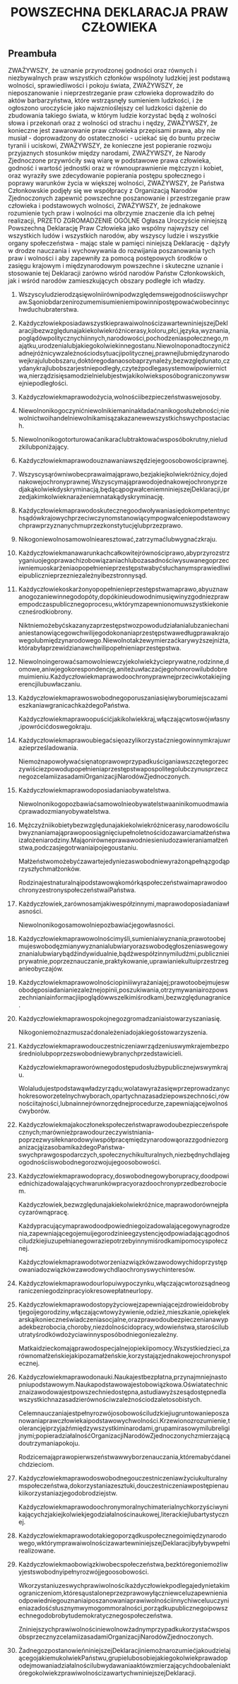 <h1 align='center'>POWSZECHNA DEKLARACJA PRAW CZŁOWIEKA</h1>
<h2>Preambuła</h2>
<p>ZWAŻYWSZY, że uznanie przyrodzonej godności oraz równych i niezbywalnych praw wszystkich członków wspólnoty ludzkiej jest podstawą wolności, sprawiedliwości i pokoju świata,
ZWAŻYWSZY, że nieposzanowanie i nieprzestrzeganie praw człowieka doprowadziło do aktów barbarzyństwa, które wstrząsnęły sumieniem ludzkości, i że ogłoszono uroczyście jako najwznioślejszy cel ludzkości dążenie do zbudowania takiego świata, w którym ludzie korzystać będą z wolności słowa i przekonań oraz z wolności od strachu i nędzy,
ZWAŻYWSZY, że konieczne jest zawarowanie praw człowieka przepisami prawa, aby nie musiał - doprowadzony do ostateczności - uciekać się do buntu przeciw tyranii i uciskowi,
ZWAŻYWSZY, że konieczne jest popieranie rozwoju przyjaznych stosunków między narodami,
ZWAŻYWSZY, że Narody Zjednoczone przywróciły swą wiarę w podstawowe prawa człowieka, godność i wartość jednostki oraz w równouprawnienie mężczyzn i kobiet, oraz wyraziły swe zdecydowanie popierania postępu społecznego i poprawy warunków życia w większej wolności,
ZWAŻYWSZY, że Państwa Członkowskie podjęły się we współpracy z Organizacją Narodów Zjednoczonych zapewnić powszechne poszanowanie i przestrzeganie praw człowieka i podstawowych wolności,
ZWAŻYWSZY, że jednakowe rozumienie tych praw i wolności ma olbrzymie znaczenie dla ich pełnej realizacji,
PRZETO ZGROMADZENIE OGÓLNE
Ogłasza Uroczyście niniejszą Powszechną Deklarację Praw Człowieka jako wspólny najwyższy cel wszystkich ludów i wszystkich narodów, aby wszyscy ludzie i wszystkie organy społeczeństwa - mając stale w pamięci niniejszą Deklarację - dążyły w drodze nauczania i wychowywania do rozwijania poszanowania tych praw i wolności i aby zapewniły za pomocą postępowych środków o zasięgu krajowym i międzynarodowym powszechne i skuteczne uznanie i stosowanie tej Deklaracji zarówno wśród narodów Państw Członkowskich, jak i wśród narodów zamieszkujących obszary podległe ich władzy.</p>
<ol>
  <li>
    <p>Wszyscyludzierodząsięwolniirównipodwzględemswejgodnościiswychpraw.Sąoniobdarzenirozumemisumieniemipowinnipostępowaćwobecinnychwduchubraterstwa.</p>
  </li>
  <li>
    <p>KażdyczłowiekposiadawszystkieprawaiwolnościzawartewniniejszejDeklaracjibezwzględunajakiekolwiekróżnicerasy,koloru,płci,języka,wyznania,poglądówpolitycznychiinnych,narodowości,pochodzeniaspołecznego,majątku,urodzenialubjakiegokolwiekinnegostanu.Niewolnoponadtoczynićżadnejróżnicywzależnościodsytuacjipolitycznej,prawnejlubmiędzynarodowejkrajulubobszaru,doktóregodanaosobaprzynależy,bezwzględunato,czydanykrajlubobszarjestniepodległy,czyteżpodlegasystemowipowiernictwa,nierządzisięsamodzielnielubjestwjakikolwieksposóbograniczonywswejniepodległości.</p>
  </li>
  <li>
    <p>Każdyczłowiekmaprawodożycia,wolnościibezpieczeństwaswejosoby.</p>
  </li>
  <li>
    <p>Niewolnonikogoczynićniewolnikiemaninakładaćnanikogosłużebności;niewolnictwoihandelniewolnikamisązakazanewewszystkichswychpostaciach.</p>
  </li>
  <li>
    <p>Niewolnonikogotorturowaćanikaraćlubtraktowaćwsposóbokrutny,nieludzkilubponiżający.</p>
  </li>
  <li>
    <p>Każdyczłowiekmaprawodouznawaniawszędziejegoosobowościprawnej.</p>
  </li>
  <li>
    <p>Wszyscysąrówniwobecprawaimająprawo,bezjakiejkolwiekróżnicy,dojednakowejochronyprawnej.Wszyscymająprawodojednakowejochronyprzedjakąkolwiekdyskryminacją,będącąpogwałceniemniniejszejDeklaracji,iprzedjakimkolwieknarażeniemnatakądyskryminację.</p>
  </li>
  <li>
    <p>Każdyczłowiekmaprawodoskutecznegoodwoływaniasiędokompetentnychsądówkrajowychprzeciwczynomstanowiącympogwałceniepodstawowychprawprzyznanychmuprzezkonstytucjęlubprzezprawo.</p>
  </li>
  <li>
    <p>Nikogoniewolnosamowolniearesztować,zatrzymaćlubwygnaćzkraju.</p>
  </li>
  <li>
    <p>Każdyczłowiekmanawarunkachcałkowitejrównościprawo,abyprzyrozstrzyganiuojegoprawachizobowiązaniachlubozasadnościwysuwanegoprzeciwniemuoskarżeniaopopełnienieprzestępstwabyćsłuchanymsprawiedliwieipublicznieprzezniezależnyibezstronnysąd.</p>
  </li>
  <li>
    <p>Każdyczłowiekoskarżonyopopełnienieprzestępstwamaprawo,abyuznawanogozaniewinnegodopóty,dopókinieudowodnimusięwinyzgodniezprawempodczaspublicznegoprocesu,wktórymzapewnionomuwszystkiekonieczneśrodkiobrony.</p>
    <p>Niktniemożebyćskazanyzaprzestępstwozpowodudziałanialubzaniechanianiestanowiącegowchwilijegodokonaniaprzestępstwawedługprawakrajowegolubmiędzynarodowego.Niewolnotakżewymierzaćkarywyższejniżta,którabyłaprzewidzianawchwilipopełnieniaprzestępstwa.</p>
  </li>
  <li>
    <p>Niewolnoingerowaćsamowolniewczyjekolwiekżycieprywatne,rodzinne,domowe,aniwjegokorespondencję,aniteżuwłaczaćjegohonorowilubdobremuimieniu.Każdyczłowiekmaprawodoochronyprawnejprzeciwkotakiejingerencjilubuwłaczaniu.</p>
  </li>
  <li>
    <p>KażdyczłowiekmaprawoswobodnegoporuszaniasięiwyborumiejscazamieszkaniawgranicachkażdegoPaństwa.</p>
    <p>Każdyczłowiekmaprawoopuścićjakikolwiekkraj,włączającwtoswójwłasny,ipowrócićdoswegokraju.</p>
  </li>
  <li>
    <p>Każdyczłowiekmaprawoubiegaćsięoazylikorzystaćzniegowinnymkrajuwrazieprześladowania.</p>
    <p>NiemożnapowoływaćsięnatoprawowprzypadkuściganiawszczętegorzeczywiściezpowodupopełnieniaprzestępstwapospolitegolubczynusprzecznegozcelamiizasadamiOrganizacjiNarodówZjednoczonych.</p>
  </li>
  <li>
    <p>Każdyczłowiekmaprawodoposiadaniaobywatelstwa.</p>
    <p>Niewolnonikogopozbawiaćsamowolnieobywatelstwaaninikomuodmawiaćprawadozmianyobywatelstwa.</p>
  </li>
  <li>
    <p>Mężczyźniikobietybezwzględunajakiekolwiekróżnicerasy,narodowościlubwyznaniamająprawopoosiągnięciupełnoletnościdozawarciamałżeństwaizałożeniarodziny.Mająonirówneprawawodniesieniudozawieraniamałżeństwa,podczasjegotrwaniaipojegoustaniu.</p>
    <p>Małżeństwomożebyćzawartejedyniezaswobodniewyrażonąpełnązgodąprzyszłychmałżonków.</p>
    <p>RodzinajestnaturalnąipodstawowąkomórkąspołeczeństwaimaprawodoochronyzestronyspołeczeństwaiPaństwa.</p>
  </li>
  <li>
    <p>Każdyczłowiek,zarównosamjakiwespółzinnymi,maprawodoposiadaniawłasności.</p>
    <p>Niewolnonikogosamowolniepozbawiaćjegowłasności.</p>
  </li>
  <li>
    <p>Każdyczłowiekmaprawowolnościmyśli,sumieniaiwyznania;prawotoobejmujeswobodęzmianywyznanialubwiaryorazswobodęgłoszeniaswegowyznanialubwiarybądźindywidualnie,bądźwespółzinnymiludźmi,publicznieiprywatnie,poprzeznauczanie,praktykowanie,uprawianiekultuiprzestrzeganieobyczajów.</p>
  </li>
  <li>
    <p>Każdyczłowiekmaprawowolnościopiniiiwyrażaniajej;prawotoobejmujeswobodęposiadanianiezależnejopinii,poszukiwania,otrzymywaniairozpowszechnianiainformacjiipoglądówwszelkimiśrodkami,bezwzględunagranice.</p>
  </li>
  <li>
    <p>Każdyczłowiekmaprawospokojnegozgromadzaniaistowarzyszaniasię.</p>
    <p>Nikogoniemożnazmuszaćdonależeniadojakiegośstowarzyszenia.</p>
  </li>
  <li>
    <p>Każdyczłowiekmaprawodouczestniczeniawrządzeniuswymkrajembezpośredniolubpoprzezswobodniewybranychprzedstawicieli.</p>
    <p>Każdyczłowiekmapraworównegodostępudosłużbypublicznejwswymkraju.</p>
    <p>Wolaludujestpodstawąwładzyrządu;wolatawyrażasięwprzeprowadzanychokresoworzetelnychwyborach,opartychnazasadziepowszechności,równościitajności,lubnainnejrównorzędnejprocedurze,zapewniającejwolnośćwyborów.</p>
  </li>
  <li>
    <p>Każdyczłowiekmajakoczłonekspołeczeństwaprawodoubezpieczeńspołecznych;marównieżprawodourzeczywistniania-poprzezwysiłeknarodowyiwspółpracęmiędzynarodowąorazzgodniezorganizacjąizasobamikażdegoPaństwa-swychprawgospodarczych,społecznychikulturalnych,niezbędnychdlajegogodnościiswobodnegorozwojujegoosobowości.</p>
  </li>
  <li>
    <p>Każdyczłowiekmaprawodopracy,doswobodnegowyborupracy,doodpowiednichizadowalającychwarunkówpracyorazdoochronyprzedbezrobociem.</p>
    <p>Każdyczłowiek,bezwzględunajakiekolwiekróżnice,maprawodorównejpłacyzarównąpracę.</p>
    <p>Każdypracującymaprawodoodpowiedniegoizadowalającegowynagrodzenia,zapewniającegojemuijegorodzinieegzystencjęodpowiadającągodnościludzkiejiuzupełnianegowraziepotrzebyinnymiśrodkamipomocyspołecznej.</p>
    <p>Każdyczłowiekmaprawodotworzeniazwiązkówzawodowychidoprzystępowaniadozwiązkówzawodowychdlaochronyswychinteresów.</p>
  </li>
  <li>
    <p>Każdyczłowiekmaprawodourlopuiwypoczynku,włączającwtorozsądneograniczeniegodzinpracyiokresowepłatneurlopy.</p>
  </li>
  <li>
    <p>Każdyczłowiekmaprawodostopyżyciowejzapewniającejzdrowieidobrobytjegoijegorodziny,włączającwtowyżywienie,odzież,mieszkanie,opiekęlekarskąikonieczneświadczeniasocjalne,orazprawodoubezpieczenianawypadekbezrobocia,choroby,niezdolnościdopracy,wdowieństwa,starościlubutratyśrodkówdożyciawinnysposóbodniegoniezależny.</p>
    <p>Matkaidzieckomająprawodospecjalnejopiekiipomocy.Wszystkiedzieci,zarównomałżeńskiejakipozamałżeńskie,korzystajązjednakowejochronyspołecznej.</p>
  </li>
  <li>
    <p>Każdyczłowiekmaprawodonauki.Naukajestbezpłatna,przynajmniejnastopniupodstawowym.Naukapodstawowajestobowiązkowa.Oświatatechnicznaizawodowajestpowszechniedostępna,astudiawyższesądostępnedlawszystkichnazasadzierównościwzależnościodzaletosobistych.</p>
    <p>Celemnauczaniajestpełnyrozwójosobowościludzkiejiugruntowanieposzanowaniaprawczłowiekaipodstawowychwolności.Krzewionozrozumienie,tolerancjęiprzyjaźńmiędzywszystkiminarodami,grupamirasowymilubreligijnymi;popieradziałalnośćOrganizacjiNarodówZjednoczonychzmierzającądoutrzymaniapokoju.</p>
    <p>Rodzicemająprawopierwszeństwawwyborzenauczania,któremabyćdaneichdzieciom.</p>
  </li>
  <li>
    <p>Każdyczłowiekmaprawodoswobodnegouczestniczeniawżyciukulturalnymspołeczeństwa,dokorzystaniazesztuki,douczestniczeniawpostępienaukiikorzystaniazjegodobrodziejstw.</p>
    <p>Każdyczłowiekmaprawodoochronymoralnychimaterialnychkorzyściwynikającychzjakiejkolwiekjegodziałalnościnaukowej,literackiejlubartystycznej.</p>
  </li>
  <li>
    <p>Każdyczłowiekmaprawodotakiegoporządkuspołecznegoimiędzynarodowego,wktórymprawaiwolnościzawartewniniejszejDeklaracjibyłybywpełnirealizowane.</p>
  </li>
  <li>
    <p>Każdyczłowiekmaobowiązkiwobecspołeczeństwa,bezktóregoniemożliwyjestswobodnyipełnyrozwójjegoosobowości.</p>
    <p>Wkorzystaniuzeswychprawiwolnościkażdyczłowiekpodlegajedynietakimograniczeniom,któresąustaloneprzezprawowyłączniewceluzapewnieniaodpowiedniegouznaniaiposzanowaniaprawiwolnościinnychiwceluuczynieniazadośćsłusznymwymogommoralności,porządkupublicznegoipowszechnegodobrobytudemokratycznegospołeczeństwa.</p>
    <p>ZniniejszychprawiwolnościniewolnowżadnymprzypadkukorzystaćwsposóbsprzecznyzcelamiizasadamiOrganizacjiNarodówZjednoczonych.</p>
  </li>
  <li>
    <p>ŻadnegozpostanowieńniniejszejDeklaracjiniemożnarozumiećjakoudzielającegojakiemukolwiekPaństwu,grupielubosobiejakiegokolwiekprawadopodejmowaniadziałalnościlubwydawaniaaktówzmierzającychdoobaleniaktóregokolwiekzprawiwolnościzawartychwniniejszejDeklaracji.</p>
  </li>
</ol>